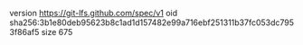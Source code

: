 version https://git-lfs.github.com/spec/v1
oid sha256:3b1e80deb95623b8c1ad1d157482e99a716ebf251311b37fc053dc7953f86af5
size 675
